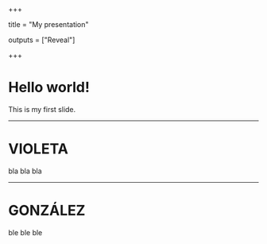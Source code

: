 +++

title = "My presentation"

outputs = ["Reveal"]

+++

# Hello world!

This is my first slide.

---

# VIOLETA

bla bla bla

---

# GONZÁLEZ

ble ble ble
